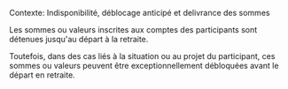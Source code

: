 Contexte: Indisponibilité, déblocage anticipé et delivrance des sommes

Les sommes ou valeurs inscrites aux comptes des participants sont détenues jusqu'au départ à la retraite.

Toutefois, dans des cas liés à la situation ou au projet du participant, ces sommes ou valeurs peuvent être exceptionnellement débloquées avant le départ en retraite.
